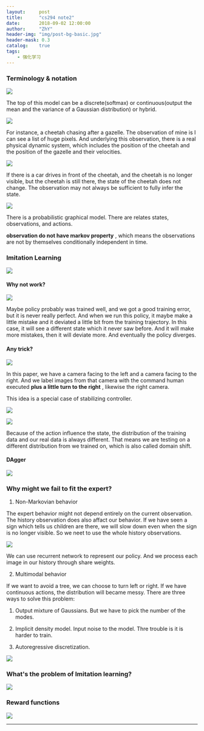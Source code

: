 ```yaml
---
layout:     post
title:      "cs294 note2"
date:       2018-09-02 12:00:00
author:     "ZhY"
header-img: "img/post-bg-basic.jpg"
header-mask: 0.3
catalog:    true
tags:
    - 强化学习
---
```


### Terminology & notation

![](img/in-post/cs294_02/001.png)

The top of this model can be a discrete(softmax) or continuous(output the mean and the variance of a Gaussian distribution) or hybrid. 

![](img/in-post/cs294_02/002.png)

For instance, a cheetah chasing after a gazelle. The observation of mine is I can see a list of huge pixels. And underlying this observation, there is a real  physical dynamic system, which includes the position of the cheetah and the position of the gazelle and their velocities.

![](img/in-post/cs294_02/003.png)

If there is a car drives in front of the cheetah, and the cheetah is no longer visible, but the cheetah is still there, the state of the cheetah does not change. The observation may not always be sufficient to fully infer the state.

![](img/in-post/cs294_02/004.png)

There is a probabilistic graphical model. There are relates states, observations, and actions.

**observation do not have markov property** , which means the observations are not by themselves conditionally independent in time.

### Imitation Learning

![](img/in-post/cs294_02/005.png)

#### Why not work?

![](img/in-post/cs294_02/006.png)

Maybe policy probably was trained well, and we got a good training error, but it is never really perfect. And when we run this policy, it maybe make a little mistake and it deviated a little bit from the training trajectory. In this case, it will see a different state which it never saw before. And it will make more mistakes, then it will deviate more. And eventually the policy diverges.

#### Any trick?

![](img/in-post/cs294_02/007.png)

In this paper, we have a camera facing to the left and a camera facing to the right. And we label images from that camera with the command human executed **plus a little turn to the right** , likewise the right camera. 

This idea is a special case of stabilizing controller.

![](img/in-post/cs294_02/008.png)


![](img/in-post/cs294_02/009.png)

Because of the action influence the state, the distribution of the training data and our real data is always different. That means we are testing on a different distribution from we trained on, which is also called domain shift.


#### DAgger
![](img/in-post/cs294_02/010.png)

### Why might we fail to fit the expert?

1. Non-Markovian behavior

The expert behavior might not depend entirely on the current observation.  The history observation does also affact our behavior. If we have seen a sign which tells us children are there, we will slow down even when the sign is no longer visible. So we neet to use the whole history observations.

![](img/in-post/cs294_02/011.png)

We can use recurrent network to represent our policy. And we process each image in our history through share weights.

2. Multimodal behavior

If we want to avoid a tree, we can choose to turn left or right. If we have continuous actions, the distribution will became messy. There are three ways to solve this problem:

1) Output mixture of Gaussians. But we have to pick the number of the modes.

2) Implicit density model. Input noise to the model. Thre trouble is it is harder to train.

3) Autoregressive discretization. 

![](img/in-post/cs294_02/012.png)

### What's the problem of Imitation learning?

![](img/in-post/cs294_02/013.png)

### Reward functions

![](img/in-post/cs294_02/014.png)

---
<script src="//cdn.bootcss.com/mathjax/2.7.0/MathJax.js?config=TeX-AMS-MML_HTMLorMML"></script>

